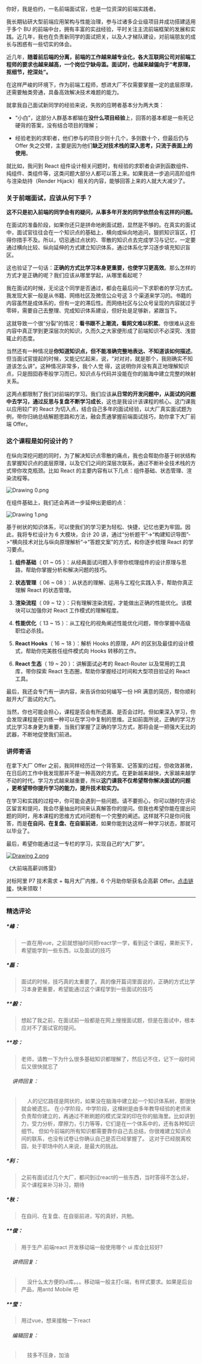 <p data-nodeid="1679">你好，我是伯约，一名前端面试官，也是一位资深的前端实践者。</p>


<p data-nodeid="1123">我长期钻研大型前端应用架构与性能治理，参与过诸多企业级项目并成功搭建适用于多个 BU 的前端中台，拥有丰富的实战经验，平时关注主流前端框架的发展和实践。近几年，我也在负责新同学的面试把关，以及人才梯队建设，对前端朋友的成长与困惑有一些切实的体会。</p>
<p data-nodeid="1124">近几年，<strong data-nodeid="1176">随着前后端的分离，前端的工作越来越专业化，各大互联网公司对前端工程师的要求也越来越高，一个岗位宁缺毋滥。面试时，也越来越偏向于“考原理，抠细节，挖深处”。</strong></p>
<p data-nodeid="1125">在这样严峻的环境下，作为前端工程师，想进大厂不仅需要掌握一定的底层原理，还需要触类旁通，具备高效解决技术难题的能力。</p>
<p data-nodeid="1126">就拿我自己面试新同学的经验来说，失败的应聘者基本分为两大类：</p>
<ul data-nodeid="1127">
<li data-nodeid="1128">
<p data-nodeid="1129">“小白”，这部分人群基本都输在<strong data-nodeid="1184">没什么项目经验</strong>上，回答的基本都是一些死记硬背的答案，没有结合项目的理解；</p>
</li>
<li data-nodeid="1130">
<p data-nodeid="1131">经验老到的求职者，他们参与的项目少则十几个，多则数十个，但最后仍与 Offer 失之交臂，主要是因为他们<strong data-nodeid="1190">缺乏对技术栈的深入思考，只流于表面上的使用</strong>。</p>
</li>
</ul>
<p data-nodeid="1132">就比如，我问到 React 组件设计相关问题时，有经验的求职者会讲到函数组件、纯组件、类组件等，这类问题大部分人都可以答上来。如果我进一步追问高阶组件与渲染劫持（Render Hijack）相关的内容，能够回答上来的人就大大减少了。</p>
<h3 data-nodeid="3156" class="">关于前端面试，应该从何下手？</h3>




<p data-nodeid="1134"><strong data-nodeid="1199">这不只是初入前端的同学会有的疑问，从事多年开发的同学依然会有这样的问题。</strong></p>
<p data-nodeid="1135">在面试的准备阶段，如果你还只是拼命地刷面试题，显然是不够的。在真实的面试中，面试官往往会在一个知识点的基础上，横向或纵向地追问，狠抓知识盲区，打得你措手不及。所以，切忌通过点状的、零散的知识点去完成学习与记忆，一定要通过横向比较、纵向延伸的方式建立知识体系，通过体系化学习逐步填充知识盲区。</p>
<p data-nodeid="1136">这也验证了一句话：<strong data-nodeid="1206">正确的方式比学习本身更重要，也使学习更高效</strong>。那么怎样的方式才是正确的呢？我们应该从哪里学起，从哪里看起呢？</p>
<p data-nodeid="1137">我在面试的时候，无论这个同学是否通过，都会在最后问一下求职者的学习方式。我发现大家一般是从书籍、网络社区及微信公众号这 3 个渠道来学习的。书籍的内容虽然是成体系的，但有一定的滞后性。而网络社区与公众号呈现的内容就过于零碎，需要自己去整理、完成知识体系建设，但好处是足够新，紧跟当下。</p>
<p data-nodeid="1138">这就导致一个很“分裂”的情况：<strong data-nodeid="1213">看书跟不上潮流，看网文难以积累</strong>。你很难从这些内容中真正学到更深层次的知识，久而久之大家便形成了前端知识不必深究、浅尝辄止的态度。</p>
<p data-nodeid="1139">当然还有一种情况是<strong data-nodeid="1219">你知道知识点，但不能准确完整地表达、不知道该如何描述</strong>。但当面试官提起的时候，又能记忆起来，说，“对对对，就是那个，我刚确实不知道该怎么讲”。这种情况非常多，我个人觉 得，这说明你并没有真正地理解知识点，只是囫囵吞枣般学习而已，知识点与代码并没能在你的脑海中建立完整的映射关系。</p>
<p data-nodeid="1140">这两点都限制了我们对前端的学习。我们应该<strong data-nodeid="1225">从日常的开发问题中，从面试的问题中去学习，通过反思与复盘不断学习成长</strong>，这也是我设计该课程的核心。这门课我以应用较广的 React 为切入点，结合自己多年的面试经验，以大厂真实面试题为例，带你归纳总结解题思路和方法，融会贯通掌握前端面试技巧，助你拿下大厂前端 Offer。</p>
<h3 data-nodeid="4609" class="">这个课程是如何设计的？</h3>




<p data-nodeid="5315">在纵向深挖问题的同时，为了解决知识点零散的痛点，我也会帮助你基于树状结构去掌握知识点的底层原理，以及它们之间的深层次联系，通过不断补全技术栈的方式带你攻克瓶颈。比如 React 的主要内容有以下几点：组件基础、状态管理、渲染流程等。</p>
<p data-nodeid="5316" class=""><img src="https://s0.lgstatic.com/i/image/M00/72/94/Ciqc1F_EZyuAQfGNAACUnsVS3bw151.png" alt="Drawing 0.png" data-nodeid="5320"></p>


<p data-nodeid="6025">在组件基础上，我们还会再进一步延伸出更细的点：</p>
<p data-nodeid="6026" class=""><img src="https://s0.lgstatic.com/i/image/M00/72/94/Ciqc1F_EZzCAQNYZAAESfbDOAJY943.png" alt="Drawing 1.png" data-nodeid="6030"></p>


<p data-nodeid="1146">基于树状的知识体系，可以使我们的学习更为轻松、快捷，记忆也更为牢固。因此，我将专栏设计为 6 大模块，合计 20 讲，通过“分析题干”-&gt;“构建知识导图”-&gt;“横向技术对比与纵向原理解析”-&gt;“答题文案”的方式，和你逐步梳理 React 的学习要点。</p>
<ol data-nodeid="1147">
<li data-nodeid="1148">
<p data-nodeid="1149"><strong data-nodeid="1245">组件基础</strong>（ 01 ~ 05 ）：从经典面试问题入手带你梳理组件的设计原理与思路，帮助你掌握分析和解决问题的技巧。</p>
</li>
<li data-nodeid="1150">
<p data-nodeid="1151"><strong data-nodeid="1252">状态管理</strong>（ 06 ~ 08 ）：从状态的理解、运用与工程化实践入手，帮助你真正理解 React 的状态管理。</p>
</li>
<li data-nodeid="1152">
<p data-nodeid="1153"><strong data-nodeid="1259">渲染流程</strong>（ 09 ~ 12 ）：只有理解渲染流程，才能做出正确的性能优化。该模块可以加强你对 React 工作模式的理解程度。</p>
</li>
<li data-nodeid="1154">
<p data-nodeid="1155"><strong data-nodeid="1266">性能优化</strong>（ 13 ~ 15 ）：从工程化的视角阐述性能优化问题，带你掌握中高级职位必杀技。</p>
</li>
<li data-nodeid="1156">
<p data-nodeid="1157"><strong data-nodeid="1273">React Hooks</strong>（ 16 ~ 18 ）：解析 Hooks 的原理，API 的区别及最佳的设计模式，帮助你完美胜任组件模式向 Hooks 转移的工作。</p>
</li>
<li data-nodeid="1158">
<p data-nodeid="1159"><strong data-nodeid="1280">React 生态</strong>（ 19 ~ 20 ）：讲解面试必考的 React-Router 以及常用的工具库，带你探索 React 生态圈，帮助你掌握经过时间和大型项目验证的 React 工具。</p>
</li>
</ol>
<p data-nodeid="1160">最后，我还会专门有一讲内容，来告诉你如何编写一份 HR 满意的简历，帮你顺利敲开大厂面试的大门。</p>
<p data-nodeid="1161">当然，你也可能会担心，课程是否会有所遗漏、是否会过时。但如果深入学习，你会发现课程是在训练一种可以在学习中复制的思维。正如前面所说，正确的学习方式比学习本身更为重要，当我们掌握了正确的学习方式，那将会是一把强大无比的武器，不断地促使我们前进。</p>
<h3 data-nodeid="7458" class="">讲师寄语</h3>




<p data-nodeid="1163">在拿下大厂 Offer 之前，我同样经历过一个背答案、记答案的过程，但收效甚微，在日后的工作中我发现那并不是一种高效的方式。在更新越来越快，大家越来越学不动的时代，学习方式越来越重要，所以<strong data-nodeid="1291">这门课我不仅希望帮你解决面试的问题 ，更希望带你提升学习的能力，提升技术软实力。</strong></p>
<p data-nodeid="8867" class="">在学习和实践的过程中，你可能会遇到一些问题。请不要担心，你可以随时在评论区留言和提问，我会尽量抽出时间来认真解答你的提问。但我也希望你能在提出问题的同时，用本课程的思维方式对问题有一个完整的阐述。这样就不只是你问我答，而是<strong data-nodeid="8873">在自问、在复盘、在自驱前进</strong>，如果你能到达这样一种学习状态，那就可以毕业了。</p>


<p data-nodeid="8152">最后，希望你能通过这一专栏的学习，实现自己的“大厂梦”。</p>
<p data-nodeid="9947" class="te-preview-highlight"><a href="https://shenceyun.lagou.com/t/mka" data-nodeid="9952"><img src="https://s0.lgstatic.com/i/image/M00/72/94/Ciqc1F_EZ0eANc6tAASyC72ZqWw643.png" alt="Drawing 2.png" data-nodeid="9951"></a></p>





<p data-nodeid="1167" class="">《大前端高薪训练营》</p>
<p data-nodeid="1168" class="">对标阿里 P7 技术需求 + 每月大厂内推，6 个月助你斩获名企高薪 Offer。<a href="https://shenceyun.lagou.com/t/mka" data-nodeid="1305">点击链接</a>，快来领取！</p>

---

### 精选评论

##### *峰：
> 一直在用vue，之前就想抽时间把react学一学，看到这个课程，果断买下，希望能学到一些东西，以及面试的技巧

##### *磊：
> 面试的时候，技巧真的太重要了。真的像开篇词里面说的，正确的方式比学习本身更重要，希望能通过这个课程学到一些面试的技巧

##### **毅：
> 想起了我之前，在面试前一般都是在网上搜搜面试题，但是在面试中，根本应对不了面试官的提问。

##### **珍：
> 老师，请教一下为什么很多基础知识都理解了，然后记不住，记下一段时间后又很快就忘了

 ###### &nbsp;&nbsp;&nbsp; 讲师回复：
> &nbsp;&nbsp;&nbsp; 人的记忆路径是网状的，如果没在脑海中建立起一个知识体系树，那很快就会被遗忘。
在小学阶段，中学阶段，这棵树是由多年教导经验的老师来负责帮你建立的，再通过不断刷题的模式深深的印在你的脑海里。比如讲到力，受力分析，摩擦力，引力等等，它们是在一个体系中的，还有各种知识细节。
但如今前端的所有知识都需要靠你自己去总结，你很难建立知识点间的联系，也没有试卷让你确认自己是否已经掌握了。
这对于已经脱离校园，处于职场中的人来说，是最大的挑战。

##### *利：
> 之前有面试过几个大厂，都问到过react的一些东西，当时答得不怎么好，买个课程来补习补习，期待

##### *秋：
> 在自问、在复盘、在自驱前进，写的真好，共勉。

##### **俊：
> 用于生产.前端react 开发移动端一般使用哪个 ui 库会比较好?

 ###### &nbsp;&nbsp;&nbsp; 讲师回复：
> &nbsp;&nbsp;&nbsp; 没什么太方便的ui库。。。移动端一般主打c端，有样式要求。如果是后台产品，用antd Mobile 吧

##### **莹：
> 用过vue，想来接触一下react

 ###### &nbsp;&nbsp;&nbsp; 编辑回复：
> &nbsp;&nbsp;&nbsp; 技多不压身，加油

